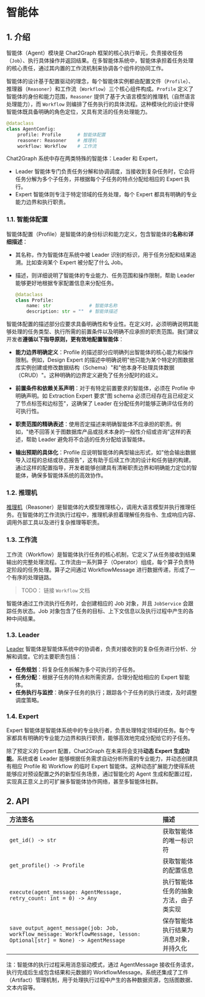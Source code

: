 # 智能体

## 1. 介绍

智能体（Agent）模块是 Chat2Graph 框架的核心执行单元，负责接收任务（`Job`）、执行具体操作并返回结果。在多智能体系统中，智能体承担着任务处理的核心责任，通过其内置的工作流机制来协调各个组件的协同工作。

智能体的设计基于配置驱动的理念，每个智能体实例都由配置文件（`Profile`）、推理器（`Reasoner`）和工作流（`Workflow`）三个核心组件构成。`Profile` 定义了智能体的身份和能力范围，`Reasoner` 提供了基于大语言模型的推理机（自然语言处理能力），而 `Workflow` 则编排了任务执行的具体流程。这种模块化的设计使得智能体既具备明确的角色定位，又具有灵活的任务处理能力。

```python
@dataclass
class AgentConfig:
    profile: Profile      # 智能体配置
    reasoner: Reasoner    # 推理机
    workflow: Workflow    # 工作流
```

Chat2Graph 系统中存在两类特殊的智能体：Leader 和 Expert，

- Leader 智能体专门负责任务分解和协调调度，当接收到复杂任务时，它会将任务分解为多个子任务，并根据每个子任务的特点分配给相应的 Expert 执行。
- Expert 智能体则专注于特定领域的任务处理，每个 Expert 都具有明确的专业能力边界和执行职责。

### 1.1. 智能体配置

智能体配置（Profile）是智能体的身份标识和能力定义，包含智能体的**名称**和**详细描述**：

- 其名称，作为智能体在系统中被 Leader 识别的标识，用于任务分配和结果追溯。比如查询某个 Expert 被分配了什么 Job。
- 描述，则详细说明了智能体的专业能力、任务范围和操作限制，帮助 Leader 能够更好地根据专家配置信息来分配任务。

    ```python
    @dataclass
    class Profile:
        name: str              # 智能体名称
        description: str = ""  # 智能体描述
    ```

智能体配置的描述部分应要求具备明确性和专业性。在定义时，必须明确说明其能够处理的任务类型、执行所需的前置条件以及明确不应承担的职责范围。我们建议开发者**遵循以下指导原则，更有效地配置智能体**：

- **能力边界明确定义**：Profile 的描述部分应明确列出智能体的核心能力和操作限制。例如，Design Expert 的描述中明确说明"他只能为某个特定的图数据库实例创建或修改数据结构（Schema）"和"他本身不处理具体数据（CRUD）"。这种明确的边界定义避免了任务分配时的歧义。

- **前置条件和依赖关系声明**：对于有特定前置要求的智能体，必须在 Profile 中明确声明。如 Extraction Expert 要求"图 schema 必须已经存在且已经定义了节点标签和边标签"，这确保了 Leader 在分配任务时能够正确评估任务的可执行性。

- **职责范围的精确表述**：使用否定描述来明确智能体不应承担的职责。例如，"绝不回答关于图数据库产品或技术本身的一般性介绍或咨询"这样的表述，帮助 Leader 避免将不合适的任务分配给该智能体。

- **输出预期的具体化**：Profile 应说明智能体的典型输出形式，如"他会输出数据导入过程的总结或状态报告"，这有助于后续工作流的设计和任务链的构建。通过这样的配置指导，开发者能够创建具有清晰职责边界和明确能力定位的智能体，确保多智能体系统的高效协作。

### 1.2. 推理机

[推理机](./reasoner.md)（Reasoner）是智能体的大模型推理核心，调用大语言模型并执行推理任务。在智能体的工作流执行过程中，推理机承担着理解任务指令、生成响应内容、调用外部工具以及进行复杂推理等职责。

### 1.3. 工作流

工作流（Workflow）是智能体执行任务的核心机制，它定义了从任务接收到结果输出的完整处理流程。工作流由一系列算子（Operator）组成，每个算子负责特定阶段的任务处理。算子之间通过 WorkflowMessage 进行数据传递，形成了一个有序的处理链路。

> TODO： 链接 `Workflow` 文档

智能体通过工作流执行任务时，会创建相应的 Job 对象，并且 `JobService` 会跟踪任务状态。Job 对象包含了任务的目标、上下文信息以及执行过程中产生的各种中间结果。

### 1.3. Leader

[Leader](./leader.md) 智能体是智能体系统中的协调者，负责对接收到的复杂任务进行分析、分解和调度。它的主要职责包括：

- **任务规划**：将复杂任务拆解为多个可执行的子任务。
- **任务分配**：根据子任务的特点和所需资源，合理分配给相应的 Expert 智能体。
- **任务执行与监控**：确保子任务的执行；跟踪各个子任务的执行进度，及时调整调度策略。

### 1.4. Expert

Expert 智能体是智能体系统中的专业执行者，负责处理特定领域的任务。每个专家都具有明确的专业能力边界和执行职责，能够高效地完成分配给它的子任务。

除了预定义的 Expert 配置，Chat2Graph 在未来将会支持**动态 Expert 生成功能**。系统或者 Leader 能够根据任务需求自动分析所需的专业能力，并动态创建具有相应 Profile 和 Workflow 的临时 Expert 智能体。这种动态扩展能力使得系统能够应对预设配置之外的新型任务场景，通过智能化的 Agent 生成和配置过程，实现真正意义上的可扩展多智能体协作网络，甚至多智能体社群。

## 2. API

| 方法签名 | 描述 |
|:---------|:-----|
| `get_id() -> str` | 获取智能体的唯一标识符 |
| `get_profile() -> Profile` | 获取智能体的配置信息 |
| `execute(agent_message: AgentMessage, retry_count: int = 0) -> Any` | 执行智能体任务的抽象方法，由子类实现 |
| `save_output_agent_message(job: Job, workflow_message: WorkflowMessage, lesson: Optional[str] = None) -> AgentMessage` | 保存智能体执行结果为消息对象，并持久化 |

注：智能体的执行过程采用消息驱动模式，通过 AgentMessage 接收任务请求，执行完成后生成包含结果和元数据的 WorkflowMessage。系统还集成了工件（Artifact）管理机制，用于处理执行过程中产生的各种数据资源，包括图数据、文本内容等。
